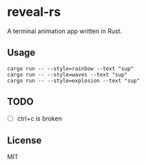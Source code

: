 # reveal-rs

A terminal animation app written in Rust.

## Usage

```
cargo run -- --style=rainbow --text "sup"
cargo run -- --style=waves --text "sup"
cargo run -- --style=explosion --text "sup"
```

## TODO

- [ ] ctrl+c is broken

## License

MIT
